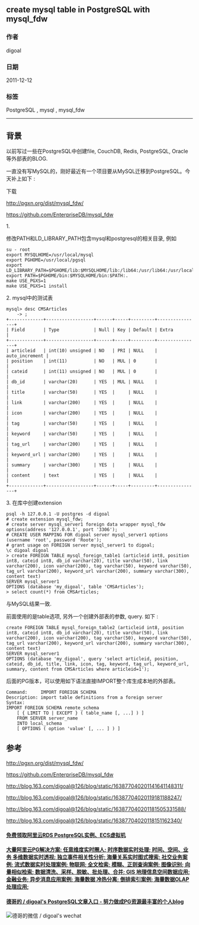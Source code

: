 ## create mysql table in PostgreSQL with mysql_fdw  
                                                               
### 作者                                                               
digoal                                                               
                                                               
### 日期                                                               
2011-12-12                                                             
                                                               
### 标签                                                               
PostgreSQL , mysql , mysql_fdw    
                                                               
----                                                               
                                                               
## 背景         
以前写过一些在PostgreSQL中创建file, CouchDB, Redis, PostgreSQL, Oracle等外部表的BLOG.  
  
一直没有写MySQL的，刚好最近有一个项目要从MySQL迁移到PostgreSQL。今天补上如下 :   
  
下载  
  
http://pgxn.org/dist/mysql_fdw/  
  
https://github.com/EnterpriseDB/mysql_fdw  
  
1\.   
  
修改PATH和LD_LIBRARY_PATH包含mysql和postgresql的相关目录, 例如  
  
```  
su - root  
export MYSQLHOME=/usr/local/mysql  
export PGHOME=/usr/local/pgsql  
export LD_LIBRARY_PATH=$PGHOME/lib:$MYSQLHOME/lib:/lib64:/usr/lib64:/usr/local/lib64:/lib:/usr/lib:/usr/local/lib  
export PATH=$PGHOME/bin:$MYSQLHOME/bin:$PATH:.  
make USE_PGXS=1  
make USE_PGXS=1 install  
```  
  
2\. mysql中的测试表  
  
```  
mysql> desc CMSArticles  
    -> ;  
+-------------+------------------+------+-----+---------+----------------+  
| Field       | Type             | Null | Key | Default | Extra          |  
+-------------+------------------+------+-----+---------+----------------+  
| articleid   | int(10) unsigned | NO   | PRI | NULL    | auto_increment |  
| position    | int(11)          | NO   | MUL | 0       |                |  
| cateid      | int(11) unsigned | NO   | MUL | 0       |                |  
| db_id       | varchar(20)      | YES  | MUL | NULL    |                |  
| title       | varchar(50)      | YES  |     | NULL    |                |  
| link        | varchar(200)     | YES  |     | NULL    |                |  
| icon        | varchar(200)     | YES  |     | NULL    |                |  
| tag         | varchar(50)      | YES  |     | NULL    |                |  
| keyword     | varchar(50)      | YES  |     | NULL    |                |  
| tag_url     | varchar(200)     | YES  |     | NULL    |                |  
| keyword_url | varchar(200)     | YES  |     | NULL    |                |  
| summary     | varchar(300)     | YES  |     | NULL    |                |  
| content     | text             | YES  |     | NULL    |                |  
+-------------+------------------+------+-----+---------+----------------+  
```  
  
3\. 在库中创建extension  
  
```  
psql -h 127.0.0.1 -U postgres -d digoal  
# create extension mysql_fdw;  
# create server mysql_server1 foreign data wrapper mysql_fdw options(address '127.0.0.1', port '3306');  
# CREATE USER MAPPING FOR digoal server mysql_server1 options (username 'root', password 'Roote');  
# grant usage on FOREIGN server mysql_server1 to digoal;  
\c digoal digoal  
> create FOREIGN TABLE mysql_foreign_table1 (articleid int8, position int8, cateid int8, db_id varchar(20), title varchar(50), link varchar(200), icon varchar(200), tag varchar(50), keyword varchar(50), tag_url varchar(200), keyword_url varchar(200), summary varchar(300), content text)   
SERVER mysql_server1  
OPTIONS (database 'my_digoal', table 'CMSArticles');  
> select count(*) from CMSArticles;  
```  
  
与MySQL结果一致.  
  
前面使用的是table选项, 另外一个创建外部表的参数, query. 如下 :   
  
```  
create FOREIGN TABLE mysql_foreign_table2 (articleid int8, position int8, cateid int8, db_id varchar(20), title varchar(50), link varchar(200), icon varchar(200), tag varchar(50), keyword varchar(50), tag_url varchar(200), keyword_url varchar(200), summary varchar(300), content text)   
SERVER mysql_server1  
OPTIONS (database 'my_digoal', query 'select articleid, position, cateid, db_id, title, link, icon, tag, keyword, tag_url, keyword_url, summary, content from CMSArticles where articleid=1');  
```  
  
后面的PG版本，可以使用如下语法直接IMPORT整个库生成本地的外部表。  
  
```  
Command:     IMPORT FOREIGN SCHEMA  
Description: import table definitions from a foreign server  
Syntax:  
IMPORT FOREIGN SCHEMA remote_schema  
    [ { LIMIT TO | EXCEPT } ( table_name [, ...] ) ]  
    FROM SERVER server_name  
    INTO local_schema  
    [ OPTIONS ( option 'value' [, ... ] ) ]  
```  
  
## 参考  
http://pgxn.org/dist/mysql_fdw/  
  
https://github.com/EnterpriseDB/mysql_fdw  
  
http://blog.163.com/digoal@126/blog/static/163877040201141641148311/  
  
http://blog.163.com/digoal@126/blog/static/16387704020119181188247/  
  
http://blog.163.com/digoal@126/blog/static/163877040201181505331588/  
  
http://blog.163.com/digoal@126/blog/static/16387704020118151162340/  
  
  
  
  
  
  
  
  
  
  
  
  
  
  
  
  
  
  
  
  
  
  
  
  
  
  
  
  
  
  
  
  
  
  
  
  
  
  
#### [免费领取阿里云RDS PostgreSQL实例、ECS虚拟机](https://www.aliyun.com/database/postgresqlactivity "57258f76c37864c6e6d23383d05714ea")
  
  
#### [大量阿里云PG解决方案: 任意维度实时圈人; 时序数据实时处理; 时间、空间、业务 多维数据实时透视; 独立事件相关性分析; 海量关系实时图式搜索; 社交业务案例; 流式数据实时处理案例; 物联网; 全文检索; 模糊、正则查询案例; 图像识别; 向量相似检索; 数据清洗、采样、脱敏、批处理、合并; GIS 地理信息空间数据应用; 金融业务; 异步消息应用案例; 海量数据 冷热分离; 倒排索引案例; 海量数据OLAP处理应用;](https://yq.aliyun.com/topic/118 "40cff096e9ed7122c512b35d8561d9c8")
  
  
#### [德哥的 / digoal's PostgreSQL文章入口 - 努力做成PG资源最丰富的个人blog](https://github.com/digoal/blog/blob/master/README.md "22709685feb7cab07d30f30387f0a9ae")
  
  
![德哥的微信 / digoal's wechat](../pic/digoal_weixin.jpg "f7ad92eeba24523fd47a6e1a0e691b59")
  
